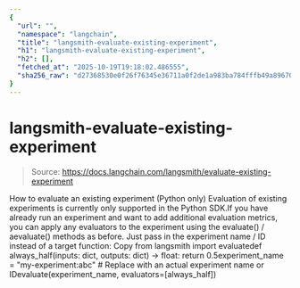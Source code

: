 ```yaml
---
{
  "url": "",
  "namespace": "langchain",
  "title": "langsmith-evaluate-existing-experiment",
  "h1": "langsmith-evaluate-existing-experiment",
  "h2": [],
  "fetched_at": "2025-10-19T19:18:02.486555",
  "sha256_raw": "d27368530e0f26f76345e36711a0f2de1a983ba784fffb49a89670c6db4a0b82"
}
---
```


# langsmith-evaluate-existing-experiment

> Source: https://docs.langchain.com/langsmith/evaluate-existing-experiment

How to evaluate an existing experiment (Python only)
Evaluation of existing experiments is currently only supported in the Python SDK.If you have already run an experiment and want to add additional evaluation metrics, you can apply any evaluators to the experiment using the evaluate() / aevaluate() methods as before. Just pass in the experiment name / ID instead of a target function:
Copy
from langsmith import evaluatedef always_half(inputs: dict, outputs: dict) -> float: return 0.5experiment_name = "my-experiment:abc" # Replace with an actual experiment name or IDevaluate(experiment_name, evaluators=[always_half])